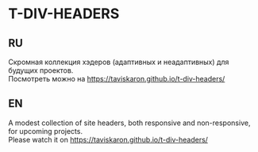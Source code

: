 # T-DIV-HEADERS
 
## RU  
Скромная коллекция хэдеров (адаптивных и неадаптивных) для будущих проектов.  
Посмотреть можно на https://taviskaron.github.io/t-div-headers/  

## EN  
A modest collection of site headers, both responsive and non-responsive, for upcoming projects.  
Please watch it on https://taviskaron.github.io/t-div-headers/
